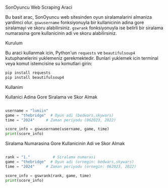  SonOyuncu Web Scraping Araci

 Bu basit arac, SonOyuncu web sitesinden oyun siralamalarini almaniza yardimci olur. `gswusername` fonksiyonuyla bir kullanicinin adina gore siralamayi ve skoru alabilirsiniz. `gswrank` fonksiyonuyla ise belirli bir siralama numarasina gore kullanicinin adi ve skoru alabilirsiniz.

 Kurulum

 Bu araci kullanmak icin, Python'un `requests` ve `beautifulsoup4` kutuphanelerini yuklemeniz gerekmektedir. Bunlari yuklemek icin terminal veya komut istemcisine su komutlari girin:

 ```bash
 pip install requests
 pip install beautifulsoup4
 ```

 Kullanim

 Kullanici Adina Gore Siralama ve Skor Almak

 ```python

 username = "lumiin"
 game = "thebridge"  # Oyun adi (bedwars,skywars)
 time = "2024"     # Zaman periyodu (062023, 2022)

 score_info = gswusername(username, game, time)
 print(score_info)
 ```

 Siralama Numarasina Gore Kullanicinin Adi ve Skor Almak

 ```python

 rank = "1."          # Siralama numarasi
 game = "thebridge"  # Oyun adi (ornegin: bedwars,skywars)
 time = "2024"     # Zaman periyodu (ornegin: 062023, 2022)

 score_info = gswrank(rank, game, time)
 print(score_info)
```

